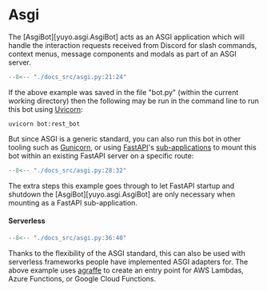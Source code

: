 # Asgi

The [AsgiBot][yuyo.asgi.AsgiBot] acts as an ASGI application which will handle
the interaction requests received from Discord for slash commands, context menus,
message components and modals as part of an ASGI server.

```py
--8<-- "./docs_src/asgi.py:21:24"
```

If the above example was saved in the file "bot.py"
(within the current working directory) then the following may be run in the command
line to run this bot using [Uvicorn](https://www.uvicorn.org/):

```
uvicorn bot:rest_bot
```

But since ASGI is a generic standard, you can also run this bot in other tooling
such as [Gunicorn](https://gunicorn.org/), or using [FastAPI](https://fastapi.tiangolo.com/)'s
[sub-applications](https://fastapi.tiangolo.com/advanced/sub-applications/) to
mount this bot within an existing FastAPI server on a specific route:

```py
--8<-- "./docs_src/asgi.py:28:32"
```

The extra steps this example goes through to let FastAPI startup and shutdown
the [AsgiBot][yuyo.asgi.AsgiBot] are only necessary when mounting as a FastAPI
sub-application.

#### Serverless

```py
--8<-- "./docs_src/asgi.py:36:40"
```

Thanks to the flexibility of the ASGI standard, this can also be used with
serverless frameworks people have implemented ASGI adapters for. The above
example uses [agraffe](https://pypi.org/project/agraffe/) to create an entry
point for AWS Lambdas, Azure Functions, or Google Cloud Functions.
